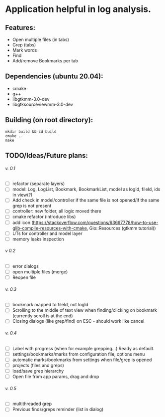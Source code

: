 # Application helpful in log analysis.

## Features:
- Open multiple files (in tabs)
- Grep (tabs)
- Mark words
- Find
- Add/remove Bookmarks per tab

## Dependencies (ubuntu 20.04):
- cmake
- g++
- libgtkmm-3.0-dev
- libgtksourceviewmm-3.0-dev

## Building (on root directory):
```
mkdir build && cd build
cmake ..
make
```

## TODO/Ideas/Future plans:
###### v. 0.1
- [ ] refactor (separate layers)
- [ ] model: Log, LogList, Bookmark, BookmarkList, model as logId, fileId, ids in view(?)
- [ ] Add check in model/controller if the same file is not opened/if the same grep is not present
- [ ] controller: new folder, all logic moved there
- [ ] cmake refactor (introduce libs)
- [ ] add icon (https://stackoverflow.com/questions/63697778/how-to-use-glib-compile-resources-with-cmake, Gio::Resources (gtkmm tutorial))
- [ ] UTs for controller and model layer
- [ ] memory leaks inspection

###### v 0.2
- [ ] error dialogs
- [ ] open multiple files (merge)
- [ ] Reopen file

###### v. 0.3
- [ ] bookmark mapped to fileId, not logId
- [ ] Scrolling to the middle of text view when finding/clicking on bookmark (currently scroll is at the end)
- [ ] Closing dialogs (like grep/find) on ESC - should work like cancel

###### v. 0.4
- [ ] Label with progress (when for example grepping...) Ready as default.
- [ ] settings/bookmarks/marks from configuration file, options menu
- [ ] automatic marks/bookmarks from settings when file/grep is opened
- [ ] projects (files and greps)
- [ ] load/save grep hierarchy
- [ ] Open file from app params, drag and drop

###### v. 0.5
- [ ] multithreaded grep
- [ ] Previous finds/greps reminder (list in dialog)
